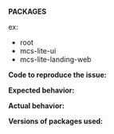 **PACKAGES**

ex:

* root
* mcs-lite-ui
* mcs-lite-landing-web

**Code to reproduce the issue:**

**Expected behavior:**

**Actual behavior:**

**Versions of packages used:**
